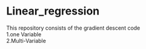 # Linear_regression
This repository consists of the gradient descent code </br>
1.one Variable</br>
2.Multi-Variable </br>
